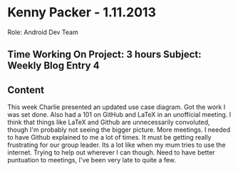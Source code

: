 Kenny Packer - 1.11.2013
===============
Role: Android Dev Team

Time Working On Project: 3 hours
Subject: Weekly Blog Entry 4
---------------

Content
---------------
This week Charlie presented an updated use case diagram. Got the work I was set done. Also had a 101 on GitHub and LaTeX in an unofficial meeting. I think that things like LaTeX and Github are unnecessarily convoluted, though I'm probably not seeing the bigger picture. More meetings. I needed to have Github explained to me a lot of times. It must be getting really frustrating for our group leader. Its a lot like when my mum tries to use the internet. Trying to help out wherever I can though. Need to have better puntuation to meetings, I've been very late to quite a few.